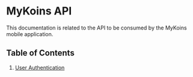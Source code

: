 # MyKoins API

This documentation is related to the API to be consumed by the MyKoins mobile application.

## Table of Contents

1. [User Authentication](modules/authentication.md)
